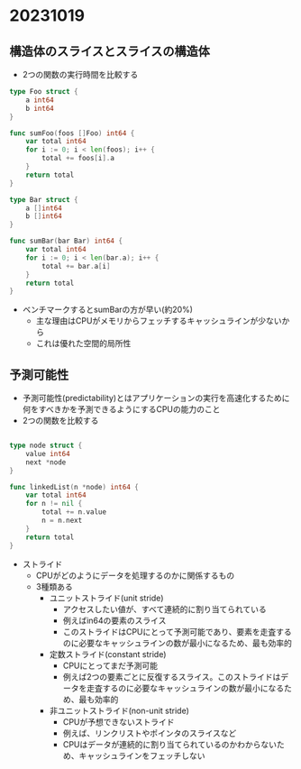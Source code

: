 # 20231019

## 構造体のスライスとスライスの構造体

- 2つの関数の実行時間を比較する

```go
type Foo struct {
    a int64
    b int64
}

func sumFoo(foos []Foo) int64 {
    var total int64
    for i := 0; i < len(foos); i++ {
        total += foos[i].a
    }
    return total
}
```

```go
type Bar struct {
    a []int64
    b []int64
}

func sumBar(bar Bar) int64 {
    var total int64
    for i := 0; i < len(bar.a); i++ {
        total += bar.a[i]
    }
    return total
}
```

- ベンチマークするとsumBarの方が早い(約20%)
  - 主な理由はCPUがメモリからフェッチするキャッシュラインが少ないから
  - これは優れた空間的局所性

## 予測可能性

- 予測可能性(predictability)とはアプリケーションの実行を高速化するために何をすべきかを予測できるようにするCPUの能力のこと
- 2つの関数を比較する

```go

type node struct {
    value int64
    next *node
}

func linkedList(n *node) int64 {
    var total int64
    for n != nil {
        total += n.value
        n = n.next
    }
    return total
}

```

- ストライド
  - CPUがどのようにデータを処理するのかに関係するもの
  - 3種類ある
    - ユニットストライド(unit stride)
      - アクセスしたい値が、すべて連続的に割り当てられている
      - 例えばin64の要素のスライス
      - このストライドはCPUにとって予測可能であり、要素を走査するのに必要なキャッシュラインの数が最小になるため、最も効率的
    - 定数ストライド(constant stride)
      - CPUにとってまだ予測可能
      - 例えば2つの要素ごとに反復するスライス。このストライドはデータを走査するのに必要なキャッシュラインの数が最小になるため、最も効率的
    - 非ユニットストライド(non-unit stride)
      - CPUが予想できないストライド
      - 例えば、リンクリストやポインタのスライスなど
      - CPUはデータが連続的に割り当てられているのかわからないため、キャッシュラインをフェッチしない
